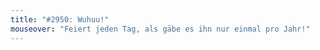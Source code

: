 ```yaml
---
title: "#2950: Wuhuu!"
mouseover: "Feiert jeden Tag, als gäbe es ihn nur einmal pro Jahr!"
---
```


